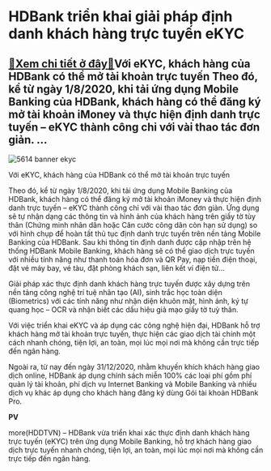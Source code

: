 HDBank triển khai giải pháp định danh khách hàng trực tuyến eKYC
================================================================

[:gift:Xem chi tiết ở đây:gift:](https://hddtvn.com/hdbank-trien-khai-giai-phap-dinh-danh-khach-hang-truc-tuyen-ekyc/)Với eKYC, khách hàng của HDBank có thể mở tài khoản trực tuyến Theo đó, kể từ ngày 1/8/2020, khi tải ứng dụng Mobile Banking của HDBank, khách hàng có thể đăng ký mở tài khoản iMoney và thực hiện định danh trực tuyến – eKYC thành công chỉ với vài thao tác đơn giản. …
---------------------------------------------------------------------------------------------------------------------------------------------------------------------------------------------------------------------------------------------------------------------------





![5614 banner ekyc](https://haiquanonline.com.vn/stores/news_dataimages/hiennt/082020/04/09/in_article/5614_Banner_eKYC.jpg?rt=20200804101110 "Với eKYC, khách hàng của HDBank có thể mở tài khoản trực tuyến")


Với eKYC, khách hàng của HDBank có thể mở tài khoản trực tuyến



Theo đó, kể từ ngày 1/8/2020, khi tải ứng dụng Mobile Banking của HDBank, khách hàng có thể đăng ký mở tài khoản iMoney và thực hiện định danh trực tuyến – eKYC thành công chỉ với vài thao tác đơn giản. Ứng dụng sẽ tự nhận dạng các thông tin và hình ảnh của khách hàng trên giấy tờ tùy thân (Chứng minh nhân dân hoặc Căn cước công dân còn hạn sử dụng) so với hình chụp để hoàn tất thủ tục định danh trực tuyến trên nền tảng Mobile Banking của HDBank. Sau khi thông tin định danh được cập nhập trên hệ thống HDBank Mobile Banking, khách hàng sẽ có thể giao dịch trực tuyến với nhiều tính năng như thanh toán hóa đơn và QR Pay, nạp tiền điện thoại, đặt vé máy bay, vé tàu, đặt phòng khách sạn, liên kết ví điện tử…


Giải pháp xác thực định danh khách hàng trực tuyến được xây dựng trên nền tảng công nghệ trí tuệ nhân tạo (AI), sinh trắc học toàn diện (Biometrics) với các tính năng như nhận diện khuôn mặt, hình ảnh, ký tự quang học – OCR và nhận biết các dấu hiệu giả mạo giấy tờ tuỳ thân.


Với việc triển khai eKYC và áp dụng các công nghệ hiện đại, HDBank hỗ trợ khách hàng mở tài khoản trực tuyến, thực hiện các giao dịch tài chính một cách nhanh chóng, tiện lợi, an toàn, mọi lúc mọi nơi mà không cần trực tiếp đến ngân hàng.


Ngoài ra, từ nay đến ngày 31/12/2020, nhằm khuyến khích khách hàng giao dịch online, HDBank áp dụng chính sách miễn 100% các loại phí gồm phí quản lý tài khoản, phí dịch vụ Internet Banking và Mobile Banking và nhiều dịch vụ khác áp dụng cho khách hàng đăng ký dùng Gói tài khoản HDBank Pro.




**PV**



more(HDDTVN) – HDBank vừa triển khai xác thực định danh khách hàng trực tuyến (eKYC) trên ứng dụng Mobile Banking, hỗ trợ khách hàng giao dịch trực tuyến nhanh chóng, tiện lợi, an toàn, mọi lúc mọi nơi mà không cần trực tiếp đến ngân hàng.

